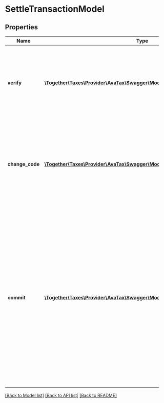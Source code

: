 # SettleTransactionModel

## Properties
Name | Type | Description | Notes
------------ | ------------- | ------------- | -------------
**verify** | [**\Together\Taxes\Provider\AvaTax\Swagger\Model\VerifyTransactionModel**](VerifyTransactionModel.md) | To verify this transaction, you may provide information in this field.                If you leave this field null, the transaction will not be verified. | [optional] 
**change_code** | [**\Together\Taxes\Provider\AvaTax\Swagger\Model\ChangeTransactionCodeModel**](ChangeTransactionCodeModel.md) | To change the code for this transaction, you may provide information in this field.                If you leave this field null, the transaction&#39;s code will not be changed. | [optional] 
**commit** | [**\Together\Taxes\Provider\AvaTax\Swagger\Model\CommitTransactionModel**](CommitTransactionModel.md) | To commit this transaction so that it can be reported on a tax filing, you may provide information in this field.                If you leave this field null, the transaction&#39;s commit status will not be changed.                If you use Avalara&#39;s Managed Returns Service, committing a transaction will allow that transaction to be filed. | [optional] 

[[Back to Model list]](../README.md#documentation-for-models) [[Back to API list]](../README.md#documentation-for-api-endpoints) [[Back to README]](../README.md)


